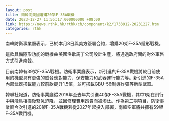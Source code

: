 ```yaml
---
layout: post
title: 南韓向美國增購20架F-35A戰機
date: 2023-12-27 11:56:17.000000000 +08:00
link: https://news.rthk.hk/rthk/ch/component/k2/1733912-20231227.htm
categories: rthk
---
```


南韓防衛事業廳表示，已於本月8日與美方簽署合約，增購20架F-35A隱形戰機。

這款具備隱形功能的戰機由美國洛歇馬丁公司設計生產，將通過政府間的對外軍售方式引進南韓。

目前南韓有39架F-35A戰機。防衛事業廳表示，新引進的F-35A戰機將較目前使用的機型具有更強的威脅應對能力、保安能力和武器運行能力等。新引進的F-35A內部武器搭載能力較前款提升1.5倍，並可搭載GBU-56制導炸彈等新型武器。

韓聯社報道，防衛事業廳從2019年至去年共引進40架F-35A戰機，其中1架在飛行中與飛鳥相撞後緊急迫降，並因修理費用昂貴而被淘汰。作為第二期項目，防衛事業廳今次引進的20架F-35A戰機若從2027年起投入部署，南韓空軍將共擁有59架F-35A戰鬥機。
